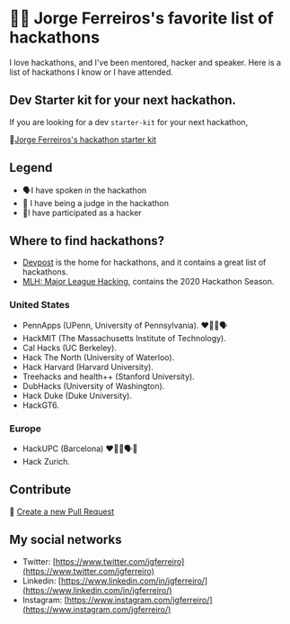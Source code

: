 # 👨‍🎤 Jorge Ferreiros's favorite list of hackathons

I love hackathons, and I've been mentored, hacker and speaker. Here is a list of hackathons I know or I have attended.

## Dev Starter kit for your next hackathon.

If you are looking for a dev `starter-kit` for your next hackathon, 

🔗[Jorge Ferreiros's hackathon starter kit](https://github.com/ferreiro/hackathon-starter-kit)

## Legend

* 🗣I have spoken in the hackathon
* 👨‍ I have being a judge in the hackathon
* 🚀I have participated as a hacker

## Where to find hackathons?

* [Devpost](http://devpost.com?utm_source=ferreiro.me) is the home for hackathons, and it contains a great list of hackathons. 
* [MLH: Major League Hacking](https://mlh.io/?utm_source=ferreiro.me), contains the 2020 Hackathon Season.

### United States
* PennApps (UPenn, University of Pennsylvania). ❤️👨‍⚖️🗣
* HackMIT (The Massachusetts Institute of Technology).
* Cal Hacks (UC Berkeley).
* Hack The North (University of Waterloo).
* Hack Harvard (Harvard University).
* Treehacks and health++ (Stanford University).
* DubHacks (University of Washington).
* Hack Duke (Duke University).
* HackGT6.

### Europe
* HackUPC (Barcelona) ❤️👨‍⚖️🗣🚀
* Hack Zurich.

## Contribute

💬 [Create a new Pull Request](https://github.com/ferreiro/hackathon-list/pulls)


## My social networks

* Twitter: [https://www.twitter.com/jgferreiro](https://www.twitter.com/jgferreiro)
* Linkedin: [https://www.linkedin.com/in/jgferreiro/](https://www.linkedin.com/in/jgferreiro/)
* Instagram: [https://www.instagram.com/jgferreiro/](https://www.instagram.com/jgferreiro/)

